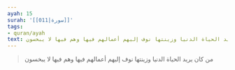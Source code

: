 ```yaml
---
ayah: 15
surah: '[[011|سورة]]'
tags:
- quran/ayah
text: من كان يريد الحياة الدنيا وزينتها نوف إليهم أعمالهم فيها وهم فيها لا يبخسون
---
```

> من كان يريد الحياة الدنيا وزينتها نوف إليهم أعمالهم فيها وهم فيها لا يبخسون
